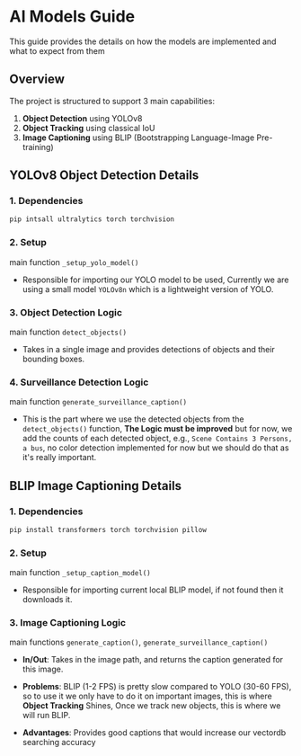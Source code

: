 # AI Models Guide

This guide provides the details on how the models are implemented and what to expect from them

## Overview

The project is structured to support 3 main capabilities:
1. **Object Detection** using YOLOv8
2. **Object Tracking** using classical IoU
3. **Image Captioning** using BLIP (Bootstrapping Language-Image Pre-training)

## YOLOv8 Object Detection Details

### 1. Dependencies

```bash
pip intsall ultralytics torch torchvision
```

### 2. Setup

main function `_setup_yolo_model()`

- Responsible for importing our YOLO model to be used, Currently we are using a small model `YOLOv8n` which is a lightweight version of YOLO.

### 3. Object Detection Logic

main function `detect_objects()`

- Takes in a single image and provides detections of objects and their bounding boxes.

### 4. Surveillance Detection Logic

main function `generate_surveillance_caption()`

- This is the part where we use the detected objects from the `detect_objects()` function, **The Logic must be improved** but for now, we add the counts of each detected object, e.g., `Scene Contains 3 Persons, a bus`, no color detection implemented for now but we should do that as it's really important.

## BLIP Image Captioning Details

### 1. Dependencies

```bash
pip install transformers torch torchvision pillow
```

### 2. Setup

main function `_setup_caption_model()`

- Responsible for importing current local BLIP model, if not found then it downloads it.

### 3. Image Captioning Logic

main functions `generate_caption()`, `generate_surveillance_caption()`

- **In/Out**: Takes in the image path, and returns the caption generated for this image.

- **Problems**: BLIP (1-2 FPS) is pretty slow compared to YOLO (30-60 FPS), so to use it we only have to do it on important images, this is where **Object Tracking** Shines, Once we track new objects, this is where we will run BLIP.

- **Advantages**: Provides good captions that would increase our vectordb searching accuracy
